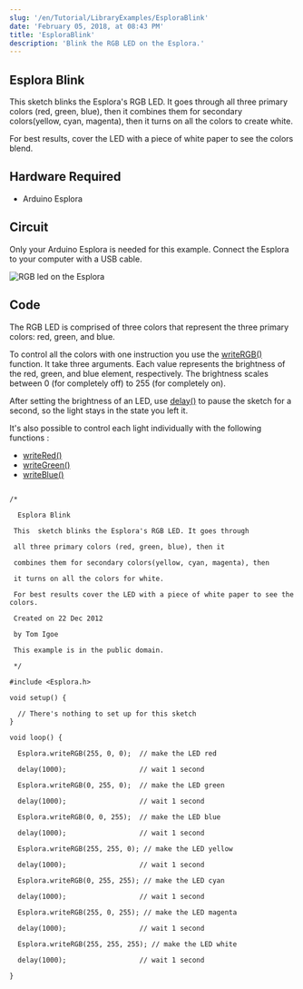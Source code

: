 ```yaml
---
slug: '/en/Tutorial/LibraryExamples/EsploraBlink'
date: 'February 05, 2018, at 08:43 PM'
title: 'EsploraBlink'
description: 'Blink the RGB LED on the Esplora.'
---
```




## Esplora Blink

This sketch blinks the Esplora's RGB LED. It goes through all three primary colors (red, green, blue), then it  combines them for secondary colors(yellow, cyan, magenta), then it turns on all the colors to create white.

For best results, cover the LED with a piece of white paper to see the colors blend.

## Hardware Required

- Arduino Esplora

## Circuit

Only your Arduino Esplora is needed for this example. Connect the Esplora to your computer with a USB cable.

![RGB led on the Esplora](./assets/Esplora_Blink.png)



## Code

The RGB LED is comprised of three colors that represent the three primary colors: red, green, and blue.

To control all the colors with one instruction you use the [writeRGB()](https://www.arduino.cc/en/Reference/EsploraWriteRGB) function. It take three arguments. Each value represents the brightness of the red, green, and blue element, respectively. The brightness scales between 0 (for completely off) to 255 (for completely on).

After setting the brightness of an LED, use [delay()](https://www.arduino.cc/en/Reference/Delay) to pause the sketch for a second, so the light stays in the state you left it.

It's also possible to control each light individually with the following functions :

- [writeRed()](https://www.arduino.cc/en/Reference/EsploraWriteRed)
- [writeGreen()](https://www.arduino.cc/en/Reference/EsploraWriteRed)
- [writeBlue()](https://www.arduino.cc/en/Reference/EsploraWriteRed)

```arduino

/*

  Esplora Blink

 This  sketch blinks the Esplora's RGB LED. It goes through

 all three primary colors (red, green, blue), then it

 combines them for secondary colors(yellow, cyan, magenta), then

 it turns on all the colors for white.

 For best results cover the LED with a piece of white paper to see the colors.

 Created on 22 Dec 2012

 by Tom Igoe

 This example is in the public domain.

 */

#include <Esplora.h>

void setup() {

  // There's nothing to set up for this sketch
}

void loop() {

  Esplora.writeRGB(255, 0, 0);  // make the LED red

  delay(1000);                  // wait 1 second

  Esplora.writeRGB(0, 255, 0);  // make the LED green

  delay(1000);                  // wait 1 second

  Esplora.writeRGB(0, 0, 255);  // make the LED blue

  delay(1000);                  // wait 1 second

  Esplora.writeRGB(255, 255, 0); // make the LED yellow

  delay(1000);                  // wait 1 second

  Esplora.writeRGB(0, 255, 255); // make the LED cyan

  delay(1000);                  // wait 1 second

  Esplora.writeRGB(255, 0, 255); // make the LED magenta

  delay(1000);                  // wait 1 second

  Esplora.writeRGB(255, 255, 255); // make the LED white

  delay(1000);                  // wait 1 second

}
```
